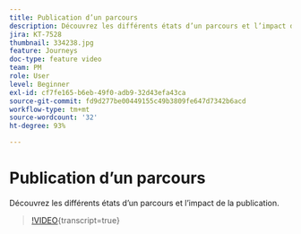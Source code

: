 ```yaml
---
title: Publication d’un parcours
description: Découvrez les différents états d’un parcours et l’impact de la publication.
jira: KT-7528
thumbnail: 334238.jpg
feature: Journeys
doc-type: feature video
team: PM
role: User
level: Beginner
exl-id: cf7fe165-b6eb-49f0-adb9-32d43efa43ca
source-git-commit: fd9d277be00449155c49b3809fe647d7342b6acd
workflow-type: tm+mt
source-wordcount: '32'
ht-degree: 93%

---
```


# Publication d’un parcours

Découvrez les différents états d’un parcours et l’impact de la publication.

>[!VIDEO](https://video.tv.adobe.com/v/334238?quality=12&learn=on){transcript=true}
